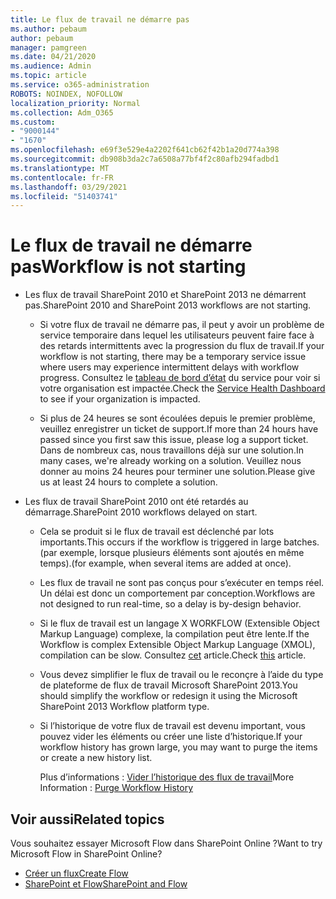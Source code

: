 ```yaml
---
title: Le flux de travail ne démarre pas
ms.author: pebaum
author: pebaum
manager: pamgreen
ms.date: 04/21/2020
ms.audience: Admin
ms.topic: article
ms.service: o365-administration
ROBOTS: NOINDEX, NOFOLLOW
localization_priority: Normal
ms.collection: Adm_O365
ms.custom:
- "9000144"
- "1670"
ms.openlocfilehash: e69f3e529e4a2202f641cb62f42b1a20d774a398
ms.sourcegitcommit: db908b3da2c7a6508a77bf4f2c80afb294fadbd1
ms.translationtype: MT
ms.contentlocale: fr-FR
ms.lasthandoff: 03/29/2021
ms.locfileid: "51403741"
---
```

# <a name="workflow-is-not-starting"></a><span data-ttu-id="e212a-102">Le flux de travail ne démarre pas</span><span class="sxs-lookup"><span data-stu-id="e212a-102">Workflow is not starting</span></span>

- <span data-ttu-id="e212a-103">Les flux de travail SharePoint 2010 et SharePoint 2013 ne démarrent pas.</span><span class="sxs-lookup"><span data-stu-id="e212a-103">SharePoint 2010 and SharePoint 2013 workflows are not starting.</span></span>

    - <span data-ttu-id="e212a-104">Si votre flux de travail ne démarre pas, il peut y avoir un problème de service temporaire dans lequel les utilisateurs peuvent faire face à des retards intermittents avec la progression du flux de travail.</span><span class="sxs-lookup"><span data-stu-id="e212a-104">If your workflow is not starting, there may be a temporary service issue where users may experience intermittent delays with workflow progress.</span></span> <span data-ttu-id="e212a-105">Consultez le [tableau de bord d’état](https://admin.microsoft.com/AdminPortal/Home/servicehealth) du service pour voir si votre organisation est impactée.</span><span class="sxs-lookup"><span data-stu-id="e212a-105">Check the [Service Health Dashboard](https://admin.microsoft.com/AdminPortal/Home/servicehealth) to see if your organization is impacted.</span></span>

    - <span data-ttu-id="e212a-106">Si plus de 24 heures se sont écoulées depuis le premier problème, veuillez enregistrer un ticket de support.</span><span class="sxs-lookup"><span data-stu-id="e212a-106">If more than 24 hours have passed since you first saw this issue, please log a support ticket.</span></span> <span data-ttu-id="e212a-107">Dans de nombreux cas, nous travaillons déjà sur une solution.</span><span class="sxs-lookup"><span data-stu-id="e212a-107">In many cases, we're already working on a solution.</span></span> <span data-ttu-id="e212a-108">Veuillez nous donner au moins 24 heures pour terminer une solution.</span><span class="sxs-lookup"><span data-stu-id="e212a-108">Please give us at least 24 hours to complete a solution.</span></span>

- <span data-ttu-id="e212a-109">Les flux de travail SharePoint 2010 ont été retardés au démarrage.</span><span class="sxs-lookup"><span data-stu-id="e212a-109">SharePoint 2010 workflows delayed on start.</span></span>

    - <span data-ttu-id="e212a-110">Cela se produit si le flux de travail est déclenché par lots importants.</span><span class="sxs-lookup"><span data-stu-id="e212a-110">This occurs if the workflow is triggered in large batches.</span></span> <span data-ttu-id="e212a-111">(par exemple, lorsque plusieurs éléments sont ajoutés en même temps).</span><span class="sxs-lookup"><span data-stu-id="e212a-111">(for example, when several items are added at once).</span></span>

    - <span data-ttu-id="e212a-112">Les flux de travail ne sont pas conçus pour s’exécuter en temps réel. Un délai est donc un comportement par conception.</span><span class="sxs-lookup"><span data-stu-id="e212a-112">Workflows are not designed to run real-time, so a delay is by-design behavior.</span></span>

   -  <span data-ttu-id="e212a-113">Si le flux de travail est un langage X WORKFLOW (Extensible Object Markup Language) complexe, la compilation peut être lente.</span><span class="sxs-lookup"><span data-stu-id="e212a-113">If the Workflow is complex Extensible Object Markup Language (XMOL), compilation can be slow.</span></span> <span data-ttu-id="e212a-114">Consultez [cet](https://support.microsoft.com//kb/3043697) article.</span><span class="sxs-lookup"><span data-stu-id="e212a-114">Check [this](https://support.microsoft.com//kb/3043697) article.</span></span>

    - <span data-ttu-id="e212a-115">Vous devez simplifier le flux de travail ou le reconçre à l’aide du type de plateforme de flux de travail Microsoft SharePoint 2013.</span><span class="sxs-lookup"><span data-stu-id="e212a-115">You should simplify the workflow or redesign it using the Microsoft SharePoint 2013 Workflow platform type.</span></span>

    - <span data-ttu-id="e212a-116">Si l’historique de votre flux de travail est devenu important, vous pouvez vider les éléments ou créer une liste d’historique.</span><span class="sxs-lookup"><span data-stu-id="e212a-116">If your workflow history has grown large, you may want to purge the items or create a new history list.</span></span>

        <span data-ttu-id="e212a-117">Plus d’informations : [Vider l’historique des flux de travail](https://blogs.technet.microsoft.com/marj/2015/08/07/sharepoint-2010-workflows-best-practice-purge-workflow-history-list-items/)</span><span class="sxs-lookup"><span data-stu-id="e212a-117">More Information : [Purge Workflow History](https://blogs.technet.microsoft.com/marj/2015/08/07/sharepoint-2010-workflows-best-practice-purge-workflow-history-list-items/)</span></span>


## <a name="related-topics"></a><span data-ttu-id="e212a-118">Voir aussi</span><span class="sxs-lookup"><span data-stu-id="e212a-118">Related topics</span></span>
<span data-ttu-id="e212a-119">Vous souhaitez essayer Microsoft Flow dans SharePoint Online ?</span><span class="sxs-lookup"><span data-stu-id="e212a-119">Want to try Microsoft Flow in SharePoint Online?</span></span>
- [<span data-ttu-id="e212a-120">Créer un flux</span><span class="sxs-lookup"><span data-stu-id="e212a-120">Create Flow</span></span>](https://support.office.com/article/Create-a-flow-for-a-list-or-library-in-SharePoint-Online-or-OneDrive-for-Business-a9c3e03b-0654-46af-a254-20252e580d01) 
- [<span data-ttu-id="e212a-121">SharePoint et Flow</span><span class="sxs-lookup"><span data-stu-id="e212a-121">SharePoint and Flow</span></span>](https://flow.microsoft.com/blog/sharepoint-and-flow/) 
